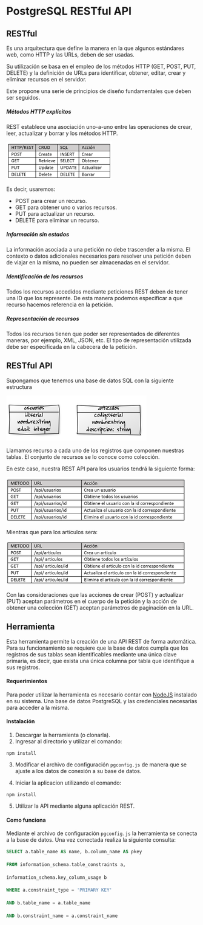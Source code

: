 # PostgreSQL RESTful API

## RESTful

Es una arquitectura que define la manera en la que algunos estándares web, como HTTP y las URLs, deben de ser usadas. 

Su utilización se basa en el empleo de los métodos HTTP (GET, POST, PUT, DELETE) y la definición de URLs para identificar, obtener, editar, crear y eliminar recursos en el servidor. 

Este propone una serie de principios de diseño fundamentales que deben ser seguidos.

##### Métodos HTTP explícitos

REST establece una asociación uno-a-uno entre las operaciones de crear, leer, actualizar y borrar y los métodos HTTP.

![CRUD vs REST vs SQL](https://raw.githubusercontent.com/nguidi/postgresql-rest/master/docs/crud-rest-sql.png "CRUD vs REST vs SQL")

Es decir, usaremos:

* POST para crear un recurso.
* GET para obtener uno o varios recursos.
* PUT para actualizar un recurso.
* DELETE para eliminar un recurso.

##### Información sin estados

La información asociada a una petición no debe trascender a la misma. El contexto o datos adicionales necesarios para resolver una petición deben de viajar en la misma, no pueden ser almacenadas en el servidor.

##### Identificación de los recursos

Todos los recursos accedidos mediante peticiones REST deben de tener una ID que los represente. De esta manera podemos especificar a que recurso hacemos referencia en la petición.

##### Representación de recursos

Todos los recursos tienen que poder ser representados de diferentes maneras, por ejemplo, XML, JSON, etc. El tipo de representación utilizada debe ser especificada en la cabecera de la petición.

## RESTful API

Supongamos que tenemos una base de datos SQL con la siguiente estructura

![Tablas de nuestra base de datos](https://raw.githubusercontent.com/nguidi/postgresql-rest/master/docs/dbtables.png "Tablas de nuestra base de datos")

Llamamos recurso a cada uno de los registros que componen nuestras tablas. El conjunto de recursos se lo conoce como colección.

En este caso, nuestra REST API para los usuarios tendrá la siguiente forma:

![REST API Usuarios](https://raw.githubusercontent.com/nguidi/postgresql-rest/master/docs/api-usuarios.png "REST API Usuarios")

Mientras que para los artículos sera:

![REST API Articulos](https://raw.githubusercontent.com/nguidi/postgresql-rest/master/docs/api-articulos.png "REST API Articulos")

Con las consideraciones que las acciones de crear (POST) y actualizar (PUT) aceptan parámetros en el cuerpo de la petición y la acción de obtener una colección (GET) aceptan parámetros de paginación en la URL.

## Herramienta

Esta herramienta permite la creación de una API REST de forma automática. Para su funcionamiento se requiere que la base de datos cumpla que los registros de sus tablas sean identificables mediante una única clave primaria, es decir, que exista una única columna por tabla que identifique a sus registros.

#### Requerimientos

Para poder utilizar la herramienta es necesario contar con [NodeJS](https://nodejs.org/) instalado en su sistema. Una base de datos PostgreSQL y las credenciales necesarias para acceder a la misma.

#### Instalación

1. Descargar la herramienta (o clonarla).
2. Ingresar al directorio y utilizar el comando: 

 ```
 npm install
 ```
3. Modificar el archivo de configuración ```pgconfig.js``` de manera que se ajuste a los datos de conexión a su base de datos.

4. Iniciar la aplicacion utilizando el comando:

 ```
 npm install
 ```

5. Utilizar la API mediante alguna aplicación REST.

#### Como funciona

Mediante el archivo de configuración ```pgconfig.js``` la herramienta se conecta a la base de datos. Una vez conectada realiza la siguiente consulta:

```sql
SELECT a.table_name AS name, b.column_name AS pkey 

FROM information_schema.table_constraints a,

information_schema.key_column_usage b

WHERE a.constraint_type = 'PRIMARY KEY'

AND b.table_name = a.table_name

AND b.constraint_name = a.constraint_name

```
